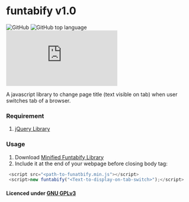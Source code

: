 # funtabify v1.0
![GitHub](https://img.shields.io/github/license/pagalprogrammer/funtabify) ![GitHub top language](https://img.shields.io/github/languages/top/pagalprogrammer/funtabify) ![GitHub file size in bytes](https://img.shields.io/github/size/pagalprogrammer/funtabify/funtabify.min.js)

A javascript library to change page title (text visible on tab) when user switches tab of a browser.

### Requirement
1. [jQuery Library](https://jquery.com/download/)

### Usage
1. Download [Minified Funtabify Library](funtabify.min.js)
2. Include it at the end of your webpage before closing body tag:
 ```javascript
  <script src="<path-to-funatbify.min.js"></script>
  <script>new funtabify("<Text-to-display-on-tab-switch>");</script>
 ```
 
#### Licenced under [GNU GPLv3](https://github.com/pagalprogrammer/funtabify/blob/master/LICENSE)
